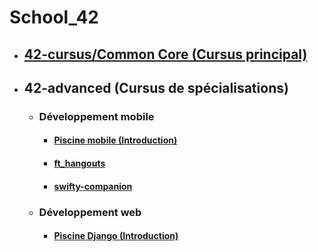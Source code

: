 # School_42

* ## [42-cursus/Common Core (Cursus principal)](https://github.com/Alexioos95/42-Cursus)
* ## 42-advanced (Cursus de spécialisations)
  * ### Développement mobile 
    * #### [Piscine mobile (Introduction)](https://github.com/Alexioos95/piscine_mobile)
    * #### [ft_hangouts](https://github.com/Alexioos95/ft_hangouts)
    * #### [swifty-companion](https://github.com/Alexioos95/swifty-companion)
  * ### Développement web
    * #### [Piscine Django (Introduction)](https://github.com/Alexioos95/piscine_django)
